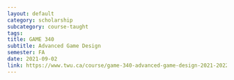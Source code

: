 ```yaml
---
layout: default
category: scholarship
subcategory: course-taught
tags:
title: GAME 340
subtitle: Advanced Game Design
semester: FA
date: 2021-09-02
link: https://www.twu.ca/course/game-340-advanced-game-design-2021-2022
---
```

